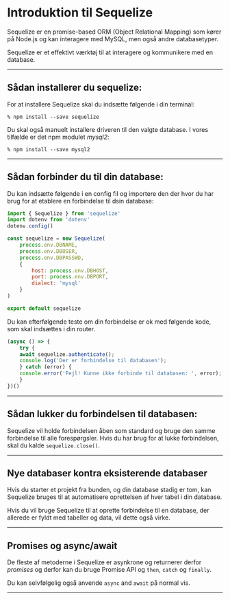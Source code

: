 # Introduktion til Sequelize
Sequelize er en promise-based ORM (Object Relational Mapping) som kører på Node.js og kan interagere med MySQL, men også andre databasetyper.

Sequelize er et effektivt værktøj til at interagere og kommunikere med en database. 
___
## Sådan installerer du sequelize:

For at installere Sequelize skal du indsætte følgende i din terminal:
```
% npm install --save sequelize
```
Du skal også manuelt installere driveren til den valgte database. I vores tilfælde er det npm modulet *mysql2*:
```
% npm install --save mysql2
```
___
## Sådan forbinder du til din database:
Du kan indsætte følgende i en config fil og importere den der hvor du har brug for at etablere en forbindelse til dsin database:
```js
import { Sequelize } from 'sequelize'
import dotenv from 'dotenv'
dotenv.config()

const sequelize = new Sequelize(
	process.env.DBNAME,
	process.env.DBUSER,
	process.env.DBPASSWD,
	{
		host: process.env.DBHOST,
		port: process.env.DBPORT,
		dialect: 'mysql'
	}
)

export default sequelize
```
Du kan efterfølgende teste om din forbindelse er ok med følgende kode, som skal indsættes i din router.
```js
(async () => {
	try {
	await sequelize.authenticate();
	console.log('Der er forbindelse til databasen');
	} catch (error) {
	console.error('Fejl! Kunne ikke forbinde til databasen: ', error);
	}
})()
```
___
## Sådan lukker du forbindelsen til databasen:
Sequelize vil holde forbindelsen åben som standard og bruge den samme forbindelse til alle forespørgsler. Hvis du har brug for at lukke forbindelsen, skal du kalde `sequelize.close()`.
___
## Nye databaser kontra eksisterende databaser
Hvis du starter et projekt fra bunden, og din database stadig er tom, kan Sequelize bruges til at automatisere oprettelsen af hver tabel i din database.

Hvis du vil bruge Sequelize til at oprette forbindelse til en database, der allerede er fyldt med tabeller og data, vil dette også virke.
___
## Promises og async/await
De fleste af metoderne i Sequelize er asynkrone og returnerer derfor *promises* og derfor kan du bruge Promise API og `then`, `catch` og  `finally`.

Du kan selvfølgelig også anvende `async` and `await` på normal vis.
___